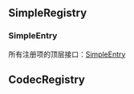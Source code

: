 ## SimpleRegistry
### SimpleEntry
所有注册项的顶层接口：[SimpleEntry](../common/src/main/java/hungteen/htlib/api/registry/SimpleEntry.java)


## CodecRegistry

